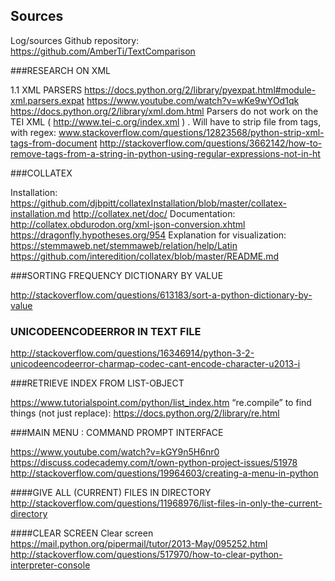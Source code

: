 ## Sources
Log/sources
Github repository: https://github.com/AmberTi/TextComparison

###RESEARCH ON XML

1.1	XML PARSERS
https://docs.python.org/2/library/pyexpat.html#module-xml.parsers.expat
https://www.youtube.com/watch?v=wKe9wYOd1qk
https://docs.python.org/2/library/xml.dom.html 
Parsers do not work on the TEI XML ( http://www.tei-c.org/index.xml ) . Will have to strip file from tags, with regex:
www.stackoverflow.com/questions/12823568/python-strip-xml-tags-from-document 
http://stackoverflow.com/questions/3662142/how-to-remove-tags-from-a-string-in-python-using-regular-expressions-not-in-ht

###COLLATEX

Installation: 
https://github.com/djbpitt/collatexInstallation/blob/master/collatex-installation.md
http://collatex.net/doc/
Documentation:
http://collatex.obdurodon.org/xml-json-conversion.xhtml
https://dragonfly.hypotheses.org/954
Explanation for visualization:
https://stemmaweb.net/stemmaweb/relation/help/Latin
https://github.com/interedition/collatex/blob/master/README.md

###SORTING FREQUENCY DICTIONARY BY VALUE

http://stackoverflow.com/questions/613183/sort-a-python-dictionary-by-value

### UNICODEENCODEERROR IN TEXT FILE
http://stackoverflow.com/questions/16346914/python-3-2-unicodeencodeerror-charmap-codec-cant-encode-character-u2013-i

###RETRIEVE INDEX FROM LIST-OBJECT

https://www.tutorialspoint.com/python/list_index.htm
“re.compile” to find things (not just replace):
https://docs.python.org/2/library/re.html

###MAIN MENU : COMMAND PROMPT INTERFACE

https://www.youtube.com/watch?v=kGY9n5H6nr0
https://discuss.codecademy.com/t/own-python-project-issues/51978
http://stackoverflow.com/questions/19964603/creating-a-menu-in-python

####GIVE ALL (CURRENT) FILES IN DIRECTORY
http://stackoverflow.com/questions/11968976/list-files-in-only-the-current-directory

####CLEAR SCREEN
Clear screen https://mail.python.org/pipermail/tutor/2013-May/095252.html
http://stackoverflow.com/questions/517970/how-to-clear-python-interpreter-console
